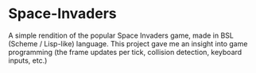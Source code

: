 # Space-Invaders
A simple rendition of the popular Space Invaders game, made in BSL (Scheme / Lisp-like) language. This project gave me an insight into game programming (the frame updates per tick, collision detection, keyboard inputs, etc.)
